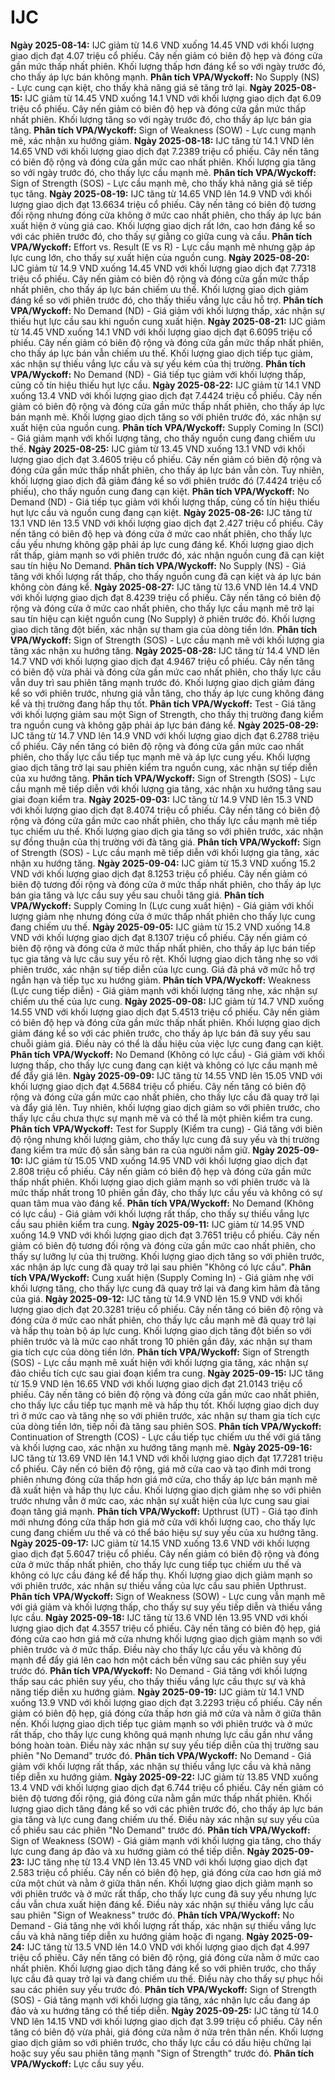 # IJC

**Ngày 2025-08-14:** IJC giảm từ 14.6 VND xuống 14.45 VND với khối lượng giao dịch đạt 4.07 triệu cổ phiếu. Cây nến giảm có biên độ hẹp và đóng cửa gần mức thấp nhất phiên. Khối lượng thấp hơn đáng kể so với ngày trước đó, cho thấy áp lực bán không mạnh. **Phân tích VPA/Wyckoff:** No Supply (NS) - Lực cung cạn kiệt, cho thấy khả năng giá sẽ tăng trở lại.
**Ngày 2025-08-15:** IJC giảm từ 14.45 VND xuống 14.1 VND với khối lượng giao dịch đạt 6.09 triệu cổ phiếu. Cây nến giảm có biên độ hẹp và đóng cửa gần mức thấp nhất phiên. Khối lượng tăng so với ngày trước đó, cho thấy áp lực bán gia tăng. **Phân tích VPA/Wyckoff:** Sign of Weakness (SOW) - Lực cung mạnh mẽ, xác nhận xu hướng giảm.
**Ngày 2025-08-18:** IJC tăng từ 14.1 VND lên 14.65 VND với khối lượng giao dịch đạt 7.2389 triệu cổ phiếu. Cây nến tăng có biên độ rộng và đóng cửa gần mức cao nhất phiên. Khối lượng gia tăng so với ngày trước đó, cho thấy lực cầu mạnh mẽ. **Phân tích VPA/Wyckoff:** Sign of Strength (SOS) - Lực cầu mạnh mẽ, cho thấy khả năng giá sẽ tiếp tục tăng.
**Ngày 2025-08-19:** IJC tăng từ 14.65 VND lên 14.9 VND với khối lượng giao dịch đạt 13.6634 triệu cổ phiếu. Cây nến tăng có biên độ tương đối rộng nhưng đóng cửa không ở mức cao nhất phiên, cho thấy áp lực bán xuất hiện ở vùng giá cao. Khối lượng giao dịch rất lớn, cao hơn đáng kể so với các phiên trước đó, cho thấy sự giằng co giữa cung và cầu. **Phân tích VPA/Wyckoff:** Effort vs. Result (E vs R) - Lực cầu mạnh mẽ nhưng gặp áp lực cung lớn, cho thấy sự xuất hiện của nguồn cung.
**Ngày 2025-08-20:** IJC giảm từ 14.9 VND xuống 14.45 VND với khối lượng giao dịch đạt 7.7318 triệu cổ phiếu. Cây nến giảm có biên độ rộng và đóng cửa gần mức thấp nhất phiên, cho thấy áp lực bán chiếm ưu thế. Khối lượng giao dịch giảm đáng kể so với phiên trước đó, cho thấy thiếu vắng lực cầu hỗ trợ. **Phân tích VPA/Wyckoff:** No Demand (ND) - Giá giảm với khối lượng thấp, xác nhận sự thiếu hụt lực cầu sau khi nguồn cung xuất hiện.
**Ngày 2025-08-21:** IJC giảm từ 14.45 VND xuống 14.1 VND với khối lượng giao dịch đạt 6.6095 triệu cổ phiếu. Cây nến giảm có biên độ rộng và đóng cửa gần mức thấp nhất phiên, cho thấy áp lực bán vẫn chiếm ưu thế. Khối lượng giao dịch tiếp tục giảm, xác nhận sự thiếu vắng lực cầu và sự yếu kém của thị trường. **Phân tích VPA/Wyckoff:** No Demand (ND) - Giá tiếp tục giảm với khối lượng thấp, củng cố tín hiệu thiếu hụt lực cầu.
**Ngày 2025-08-22:** IJC giảm từ 14.1 VND xuống 13.4 VND với khối lượng giao dịch đạt 7.4424 triệu cổ phiếu. Cây nến giảm có biên độ rộng và đóng cửa gần mức thấp nhất phiên, cho thấy áp lực bán mạnh mẽ. Khối lượng giao dịch tăng so với phiên trước đó, xác nhận sự xuất hiện của nguồn cung. **Phân tích VPA/Wyckoff:** Supply Coming In (SCI) - Giá giảm mạnh với khối lượng tăng, cho thấy nguồn cung đang chiếm ưu thế.
**Ngày 2025-08-25:** IJC giảm từ 13.45 VND xuống 13.1 VND với khối lượng giao dịch đạt 3.4605 triệu cổ phiếu. Cây nến giảm có biên độ rộng và đóng cửa gần mức thấp nhất phiên, cho thấy áp lực bán vẫn còn. Tuy nhiên, khối lượng giao dịch đã giảm đáng kể so với phiên trước đó (7.4424 triệu cổ phiếu), cho thấy nguồn cung đang cạn kiệt. **Phân tích VPA/Wyckoff:** No Demand (ND) - Giá tiếp tục giảm với khối lượng thấp, củng cố tín hiệu thiếu hụt lực cầu và nguồn cung đang cạn kiệt.
**Ngày 2025-08-26:** IJC tăng từ 13.1 VND lên 13.5 VND với khối lượng giao dịch đạt 2.427 triệu cổ phiếu. Cây nến tăng có biên độ hẹp và đóng cửa ở mức cao nhất phiên, cho thấy lực cầu yếu nhưng không gặp phải áp lực cung đáng kể. Khối lượng giao dịch rất thấp, giảm mạnh so với phiên trước đó, xác nhận nguồn cung đã cạn kiệt sau tín hiệu No Demand. **Phân tích VPA/Wyckoff:** No Supply (NS) - Giá tăng với khối lượng rất thấp, cho thấy nguồn cung đã cạn kiệt và áp lực bán không còn đáng kể.
**Ngày 2025-08-27:** IJC tăng từ 13.6 VND lên 14.4 VND với khối lượng giao dịch đạt 8.4239 triệu cổ phiếu. Cây nến tăng có biên độ rộng và đóng cửa ở mức cao nhất phiên, cho thấy lực cầu mạnh mẽ trở lại sau tín hiệu cạn kiệt nguồn cung (No Supply) ở phiên trước đó. Khối lượng giao dịch tăng đột biến, xác nhận sự tham gia của dòng tiền lớn. **Phân tích VPA/Wyckoff:** Sign of Strength (SOS) - Lực cầu mạnh mẽ với khối lượng gia tăng xác nhận xu hướng tăng.
**Ngày 2025-08-28:** IJC tăng từ 14.4 VND lên 14.7 VND với khối lượng giao dịch đạt 4.9467 triệu cổ phiếu. Cây nến tăng có biên độ vừa phải và đóng cửa gần mức cao nhất phiên, cho thấy lực cầu vẫn duy trì sau phiên tăng mạnh trước đó. Khối lượng giao dịch giảm đáng kể so với phiên trước, nhưng giá vẫn tăng, cho thấy áp lực cung không đáng kể và thị trường đang hấp thụ tốt. **Phân tích VPA/Wyckoff:** Test - Giá tăng với khối lượng giảm sau một Sign of Strength, cho thấy thị trường đang kiểm tra nguồn cung và không gặp phải áp lực bán đáng kể.
**Ngày 2025-08-29:** IJC tăng từ 14.7 VND lên 14.9 VND với khối lượng giao dịch đạt 6.2788 triệu cổ phiếu. Cây nến tăng có biên độ rộng và đóng cửa gần mức cao nhất phiên, cho thấy lực cầu tiếp tục mạnh mẽ và áp lực cung yếu. Khối lượng giao dịch tăng trở lại sau phiên kiểm tra nguồn cung, xác nhận sự tiếp diễn của xu hướng tăng. **Phân tích VPA/Wyckoff:** Sign of Strength (SOS) - Lực cầu mạnh mẽ tiếp diễn với khối lượng gia tăng, xác nhận xu hướng tăng sau giai đoạn kiểm tra.
**Ngày 2025-09-03:** IJC tăng từ 14.9 VND lên 15.3 VND với khối lượng giao dịch đạt 8.4074 triệu cổ phiếu. Cây nến tăng có biên độ rộng và đóng cửa gần mức cao nhất phiên, cho thấy lực cầu mạnh mẽ tiếp tục chiếm ưu thế. Khối lượng giao dịch gia tăng so với phiên trước, xác nhận sự đồng thuận của thị trường với đà tăng giá. **Phân tích VPA/Wyckoff:** Sign of Strength (SOS) - Lực cầu mạnh mẽ tiếp diễn với khối lượng gia tăng, xác nhận xu hướng tăng.
**Ngày 2025-09-04:** IJC giảm từ 15.3 VND xuống 15.2 VND với khối lượng giao dịch đạt 8.1253 triệu cổ phiếu. Cây nến giảm có biên độ tương đối rộng và đóng cửa ở mức thấp nhất phiên, cho thấy áp lực bán gia tăng và lực cầu suy yếu sau chuỗi tăng giá. **Phân tích VPA/Wyckoff:** Supply Coming In (Lực cung xuất hiện) - Giá giảm với khối lượng giảm nhẹ nhưng đóng cửa ở mức thấp nhất phiên cho thấy lực cung đang chiếm ưu thế.
**Ngày 2025-09-05:** IJC giảm từ 15.2 VND xuống 14.8 VND với khối lượng giao dịch đạt 8.1307 triệu cổ phiếu. Cây nến giảm có biên độ rộng và đóng cửa ở mức thấp nhất phiên, cho thấy áp lực bán tiếp tục gia tăng và lực cầu suy yếu rõ rệt. Khối lượng giao dịch tăng nhẹ so với phiên trước, xác nhận sự tiếp diễn của lực cung. Giá đã phá vỡ mức hỗ trợ ngắn hạn và tiếp tục xu hướng giảm. **Phân tích VPA/Wyckoff:** Weakness (Lực cung tiếp diễn) - Giá giảm mạnh với khối lượng tăng nhẹ, xác nhận sự chiếm ưu thế của lực cung.
**Ngày 2025-09-08:** IJC giảm từ 14.7 VND xuống 14.55 VND với khối lượng giao dịch đạt 5.4513 triệu cổ phiếu. Cây nến giảm có biên độ hẹp và đóng cửa gần mức thấp nhất phiên. Khối lượng giao dịch giảm đáng kể so với các phiên trước, cho thấy áp lực bán đã suy yếu sau chuỗi giảm giá. Điều này có thể là dấu hiệu của việc lực cung đang cạn kiệt. **Phân tích VPA/Wyckoff:** No Demand (Không có lực cầu) - Giá giảm với khối lượng thấp, cho thấy lực cung đang cạn kiệt và không có lực cầu mạnh mẽ để đẩy giá lên.
**Ngày 2025-09-09:** IJC tăng từ 14.55 VND lên 15.05 VND với khối lượng giao dịch đạt 4.5684 triệu cổ phiếu. Cây nến tăng có biên độ rộng và đóng cửa gần mức cao nhất phiên, cho thấy lực cầu đã quay trở lại và đẩy giá lên. Tuy nhiên, khối lượng giao dịch giảm so với phiên trước, cho thấy lực cầu chưa thực sự mạnh mẽ và có thể là một phiên kiểm tra cung. **Phân tích VPA/Wyckoff:** Test for Supply (Kiểm tra cung) - Giá tăng với biên độ rộng nhưng khối lượng giảm, cho thấy lực cung đã suy yếu và thị trường đang kiểm tra mức độ sẵn sàng bán ra của người nắm giữ.
**Ngày 2025-09-10:** IJC giảm từ 15.05 VND xuống 14.95 VND với khối lượng giao dịch đạt 2.808 triệu cổ phiếu. Cây nến giảm có biên độ hẹp và đóng cửa gần mức thấp nhất phiên. Khối lượng giao dịch giảm mạnh so với phiên trước và là mức thấp nhất trong 10 phiên gần đây, cho thấy lực cầu yếu và không có sự quan tâm mua vào đáng kể. **Phân tích VPA/Wyckoff:** No Demand (Không có lực cầu) - Giá giảm với khối lượng rất thấp, cho thấy sự thiếu vắng lực cầu sau phiên kiểm tra cung.
**Ngày 2025-09-11:** IJC giảm từ 14.95 VND xuống 14.9 VND với khối lượng giao dịch đạt 3.7651 triệu cổ phiếu. Cây nến giảm có biên độ tương đối rộng và đóng cửa gần mức cao nhất phiên, cho thấy sự lưỡng lự của thị trường. Khối lượng giao dịch tăng so với phiên trước, xác nhận áp lực cung đã quay trở lại sau phiên "Không có lực cầu". **Phân tích VPA/Wyckoff:** Cung xuất hiện (Supply Coming In) - Giá giảm nhẹ với khối lượng tăng, cho thấy lực cung đã quay trở lại và đang kìm hãm đà tăng của giá.
**Ngày 2025-09-12:** IJC tăng từ 14.9 VND lên 15.9 VND với khối lượng giao dịch đạt 20.3281 triệu cổ phiếu. Cây nến tăng có biên độ rộng và đóng cửa ở mức cao nhất phiên, cho thấy lực cầu mạnh mẽ đã quay trở lại và hấp thụ toàn bộ áp lực cung. Khối lượng giao dịch tăng đột biến so với phiên trước và là mức cao nhất trong 10 phiên gần đây, xác nhận sự tham gia tích cực của dòng tiền lớn. **Phân tích VPA/Wyckoff:** Sign of Strength (SOS) - Lực cầu mạnh mẽ xuất hiện với khối lượng gia tăng, xác nhận sự đảo chiều tích cực sau giai đoạn kiểm tra cung.
**Ngày 2025-09-15:** IJC tăng từ 15.9 VND lên 16.65 VND với khối lượng giao dịch đạt 21.0143 triệu cổ phiếu. Cây nến tăng có biên độ rộng và đóng cửa gần mức cao nhất phiên, cho thấy lực cầu tiếp tục mạnh mẽ và hấp thụ tốt. Khối lượng giao dịch duy trì ở mức cao và tăng nhẹ so với phiên trước, xác nhận sự tham gia tích cực của dòng tiền lớn, tiếp nối đà tăng sau phiên SOS. **Phân tích VPA/Wyckoff:** Continuation of Strength (COS) - Lực cầu tiếp tục chiếm ưu thế với giá tăng và khối lượng cao, xác nhận xu hướng tăng mạnh mẽ.
**Ngày 2025-09-16:** IJC tăng từ 13.69 VND lên 14.1 VND với khối lượng giao dịch đạt 17.7281 triệu cổ phiếu. Cây nến có biên độ rộng, giá mở cửa cao và tạo đỉnh mới trong phiên nhưng đóng cửa thấp hơn giá mở cửa, cho thấy áp lực bán mạnh mẽ đã xuất hiện và hấp thụ lực cầu. Khối lượng giao dịch giảm nhẹ so với phiên trước nhưng vẫn ở mức cao, xác nhận sự xuất hiện của lực cung sau giai đoạn tăng giá mạnh. **Phân tích VPA/Wyckoff:** Upthrust (UT) - Giá tạo đỉnh mới nhưng đóng cửa thấp hơn giá mở cửa với khối lượng cao, cho thấy lực cung đang chiếm ưu thế và có thể báo hiệu sự suy yếu của xu hướng tăng.
**Ngày 2025-09-17:** IJC giảm từ 14.15 VND xuống 13.6 VND với khối lượng giao dịch đạt 5.6047 triệu cổ phiếu. Cây nến giảm có biên độ rộng và đóng cửa ở mức thấp nhất phiên, cho thấy lực cung tiếp tục chiếm ưu thế và không có lực cầu đáng kể để hấp thụ. Khối lượng giao dịch giảm mạnh so với phiên trước, xác nhận sự thiếu vắng của lực cầu sau phiên Upthrust. **Phân tích VPA/Wyckoff:** Sign of Weakness (SOW) - Lực cung vẫn mạnh mẽ với giá giảm và khối lượng thấp, cho thấy sự suy yếu tiếp diễn và thiếu vắng lực cầu.
**Ngày 2025-09-18:** IJC tăng từ 13.6 VND lên 13.95 VND với khối lượng giao dịch đạt 4.3557 triệu cổ phiếu. Cây nến tăng có biên độ hẹp, giá đóng cửa cao hơn giá mở cửa nhưng khối lượng giao dịch giảm mạnh so với phiên trước và ở mức thấp. Điều này cho thấy lực cầu yếu và không đủ mạnh để đẩy giá lên cao hơn một cách bền vững sau các phiên suy yếu trước đó. **Phân tích VPA/Wyckoff:** No Demand - Giá tăng với khối lượng thấp sau các phiên suy yếu, cho thấy thiếu vắng lực cầu thực sự và khả năng tiếp diễn xu hướng giảm.
**Ngày 2025-09-19:** IJC giảm từ 14.1 VND xuống 13.9 VND với khối lượng giao dịch đạt 3.2293 triệu cổ phiếu. Cây nến giảm có biên độ hẹp, giá đóng cửa thấp hơn giá mở cửa và nằm ở giữa thân nến. Khối lượng giao dịch tiếp tục giảm mạnh so với phiên trước và ở mức rất thấp, cho thấy lực cung không quá mạnh nhưng lực cầu gần như vắng bóng hoàn toàn. Điều này xác nhận sự suy yếu tiếp diễn của thị trường sau phiên "No Demand" trước đó. **Phân tích VPA/Wyckoff:** No Demand - Giá giảm với khối lượng rất thấp, xác nhận sự thiếu vắng lực cầu và khả năng tiếp diễn xu hướng giảm.
**Ngày 2025-09-22:** IJC giảm từ 13.85 VND xuống 13.4 VND với khối lượng giao dịch đạt 6.744 triệu cổ phiếu. Cây nến giảm có biên độ tương đối rộng, giá đóng cửa nằm gần mức thấp nhất phiên. Khối lượng giao dịch tăng đáng kể so với các phiên trước đó, cho thấy áp lực bán gia tăng và lực cung đang chiếm ưu thế. Điều này xác nhận sự suy yếu của cổ phiếu sau các phiên "No Demand" trước đó. **Phân tích VPA/Wyckoff:** Sign of Weakness (SOW) - Giá giảm mạnh với khối lượng gia tăng, cho thấy lực cung đang áp đảo và xu hướng giảm có thể tiếp diễn.
**Ngày 2025-09-23:** IJC tăng nhẹ từ 13.4 VND lên 13.45 VND với khối lượng giao dịch đạt 2.583 triệu cổ phiếu. Cây nến có biên độ hẹp, giá đóng cửa cao hơn giá mở cửa một chút và nằm ở giữa thân nến. Khối lượng giao dịch giảm mạnh so với phiên trước và ở mức rất thấp, cho thấy lực cung đã suy yếu nhưng lực cầu vẫn chưa xuất hiện đáng kể. Điều này xác nhận sự thiếu vắng lực cầu sau phiên "Sign of Weakness" trước đó. **Phân tích VPA/Wyckoff:** No Demand - Giá tăng nhẹ với khối lượng rất thấp, xác nhận sự thiếu vắng lực cầu và khả năng tiếp diễn xu hướng giảm hoặc đi ngang.
**Ngày 2025-09-24:** IJC tăng từ 13.5 VND lên 14.0 VND với khối lượng giao dịch đạt 4.997 triệu cổ phiếu. Cây nến tăng có biên độ rộng, giá đóng cửa nằm ở mức cao nhất phiên. Khối lượng giao dịch tăng đáng kể so với phiên trước, cho thấy lực cầu đã quay trở lại và đang chiếm ưu thế. Điều này cho thấy sự phục hồi sau các phiên suy yếu trước đó. **Phân tích VPA/Wyckoff:** Sign of Strength (SOS) - Giá tăng mạnh với khối lượng gia tăng, xác nhận lực cầu đang áp đảo và xu hướng tăng có thể tiếp diễn.
**Ngày 2025-09-25:** IJC tăng từ 14.0 VND lên 14.15 VND với khối lượng giao dịch đạt 3.99 triệu cổ phiếu. Cây nến tăng có biên độ vừa phải, giá đóng cửa nằm ở nửa trên thân nến. Khối lượng giao dịch giảm so với phiên trước, cho thấy lực cầu có dấu hiệu chững lại hoặc suy yếu sau phiên tăng mạnh "Sign of Strength" trước đó. **Phân tích VPA/Wyckoff:** Lực cầu suy yếu.
